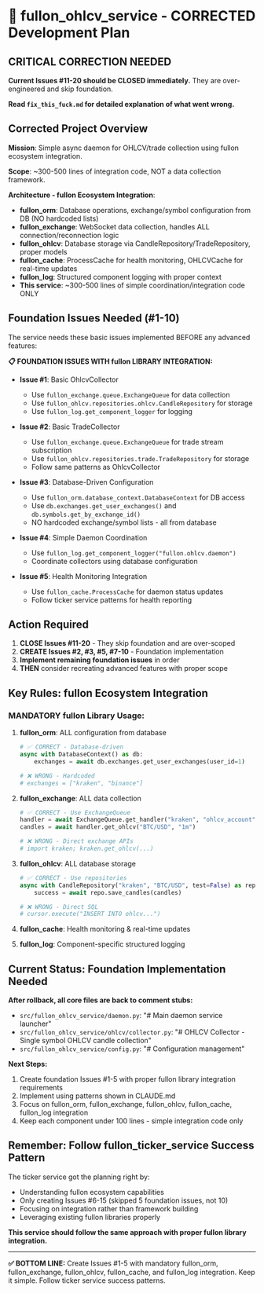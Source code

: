 # 🎯 fullon_ohlcv_service - CORRECTED Development Plan

## **CRITICAL CORRECTION NEEDED**

**Current Issues #11-20 should be CLOSED immediately.** They are over-engineered and skip foundation.

**Read `fix_this_fuck.md` for detailed explanation of what went wrong.**

## **Corrected Project Overview** 

**Mission**: Simple async daemon for OHLCV/trade collection using fullon ecosystem integration.

**Scope**: ~300-500 lines of integration code, NOT a data collection framework.

**Architecture - fullon Ecosystem Integration**: 
- **fullon_orm**: Database operations, exchange/symbol configuration from DB (NO hardcoded lists)
- **fullon_exchange**: WebSocket data collection, handles ALL connection/reconnection logic
- **fullon_ohlcv**: Database storage via CandleRepository/TradeRepository, proper models
- **fullon_cache**: ProcessCache for health monitoring, OHLCVCache for real-time updates  
- **fullon_log**: Structured component logging with proper context
- **This service**: ~300-500 lines of simple coordination/integration code ONLY

## **Foundation Issues Needed (#1-10)**

The service needs these basic issues implemented BEFORE any advanced features:

**📋 FOUNDATION ISSUES WITH fullon LIBRARY INTEGRATION:**

- **Issue #1**: Basic OhlcvCollector 
  - Use `fullon_exchange.queue.ExchangeQueue` for data collection
  - Use `fullon_ohlcv.repositories.ohlcv.CandleRepository` for storage
  - Use `fullon_log.get_component_logger` for logging
  
- **Issue #2**: Basic TradeCollector
  - Use `fullon_exchange.queue.ExchangeQueue` for trade stream subscription  
  - Use `fullon_ohlcv.repositories.trade.TradeRepository` for storage
  - Follow same patterns as OhlcvCollector
  
- **Issue #3**: Database-Driven Configuration
  - Use `fullon_orm.database_context.DatabaseContext` for DB access
  - Use `db.exchanges.get_user_exchanges()` and `db.symbols.get_by_exchange_id()`
  - NO hardcoded exchange/symbol lists - all from database
  
- **Issue #4**: Simple Daemon Coordination  
  - Use `fullon_log.get_component_logger("fullon.ohlcv.daemon")` 
  - Coordinate collectors using database configuration
  
- **Issue #5**: Health Monitoring Integration
  - Use `fullon_cache.ProcessCache` for daemon status updates
  - Follow ticker service patterns for health reporting

## **Action Required**

1. **CLOSE Issues #11-20** - They skip foundation and are over-scoped
2. **CREATE Issues #2, #3, #5, #7-10** - Foundation implementation
3. **Implement remaining foundation issues** in order
4. **THEN** consider recreating advanced features with proper scope

## **Key Rules: fullon Ecosystem Integration**

### **MANDATORY fullon Library Usage:**

1. **fullon_orm**: ALL configuration from database
   ```python
   # ✅ CORRECT - Database-driven
   async with DatabaseContext() as db:
       exchanges = await db.exchanges.get_user_exchanges(user_id=1)
   
   # ❌ WRONG - Hardcoded
   # exchanges = ["kraken", "binance"]
   ```

2. **fullon_exchange**: ALL data collection 
   ```python
   # ✅ CORRECT - Use ExchangeQueue
   handler = await ExchangeQueue.get_handler("kraken", "ohlcv_account")
   candles = await handler.get_ohlcv("BTC/USD", "1m")
   
   # ❌ WRONG - Direct exchange APIs
   # import kraken; kraken.get_ohlcv(...)
   ```

3. **fullon_ohlcv**: ALL database storage
   ```python
   # ✅ CORRECT - Use repositories 
   async with CandleRepository("kraken", "BTC/USD", test=False) as repo:
       success = await repo.save_candles(candles)
   
   # ❌ WRONG - Direct SQL
   # cursor.execute("INSERT INTO ohlcv...")
   ```

4. **fullon_cache**: Health monitoring & real-time updates
5. **fullon_log**: Component-specific structured logging

## **Current Status: Foundation Implementation Needed**

**After rollback, all core files are back to comment stubs:**
- `src/fullon_ohlcv_service/daemon.py`: "# Main daemon service launcher"  
- `src/fullon_ohlcv_service/ohlcv/collector.py`: "# OHLCV Collector - Single symbol OHLCV candle collection"
- `src/fullon_ohlcv_service/config.py`: "# Configuration management"

**Next Steps:**
1. Create foundation Issues #1-5 with proper fullon library integration requirements
2. Implement using patterns shown in CLAUDE.md 
3. Focus on fullon_orm, fullon_exchange, fullon_ohlcv, fullon_cache, fullon_log integration
4. Keep each component under 100 lines - simple integration code only

## **Remember: Follow fullon_ticker_service Success Pattern**

The ticker service got the planning right by:
- Understanding fullon ecosystem capabilities
- Only creating Issues #6-15 (skipped 5 foundation issues, not 10)
- Focusing on integration rather than framework building
- Leveraging existing fullon libraries properly

**This service should follow the same approach with proper fullon library integration.**

---

**✅ BOTTOM LINE:** Create Issues #1-5 with mandatory fullon_orm, fullon_exchange, fullon_ohlcv, fullon_cache, and fullon_log integration. Keep it simple. Follow ticker service success patterns.
